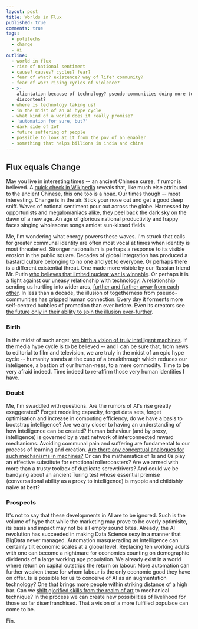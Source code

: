 ```yaml
---
layout: post
title: Worlds in Flux
published: true
comments: true
tags:
  - politechs
  - change
  - ai
outline:
  - world in flux
  - rise of national sentiment
  - cause? causes? cycles? fear?
  - fear of what? existence? way of life? community?
  - fear of war? rising cycles of violence?
  - >-
    alientation because of technology? pseudo-communities doing more to create
    discontent?
  - where is technology taking us?
  - in the midst of an ai hype cycle
  - what kind of a world does it really promise?
  - 'automation for sure, but?'
  - dark side of IoT
  - future suffering of people
  - possible to look at it from the pov of an enabler
  - something that helps billions in india and china
---
```

## Flux equals Change

May you live in interesting times -- an ancient Chinese curse, if rumor is believed. A [quick check in Wikipedia](https://en.wikipedia.org/wiki/May_you_live_in_interesting_times) reveals that, like much else attributed to the ancient Chinese, this one too is a hoax. Our times though -- most interesting. Change is in the air. Stick your nose out and get a good deep sniff. Waves of national sentiment pour out across the globe. Harnessed by opportunists and megalomaniacs alike, they peel back the dark sky on the dawn of a new age. An age of glorious national productivity and happy faces singing wholesome songs amidst sun-kissed fields. 

Me, I'm wondering what energy powers these waves. I'm struck that calls for greater communal identity are often most vocal at times when identity is most threatened. Stronger nationalism is perhaps a response to its visible erosion in the public square. Decades of global integration has produced a bastard culture belonging to no one and yet to everyone. Or perhaps there is a different existential threat. One made more visible by our Russian friend Mr. Putin [who believes that limited nuclear war is winnable](http://www.vox.com/2015/6/29/8845913/russia-war). Or perhaps it is a fight against our uneasy relationship with technology. A relationship sending us hurtling into wider arcs, [further and further away from each other](http://bigthink.com/21st-century-spirituality/is-technology-destroying-happiness). In less than a decade, the illusion of togetherness from pseudo-communities has gripped human connection. Every day it forments more self-centred bubbles of promotion than ever before. Even its creators see [the future only in their ability to spin the illusion ever-further](http://www.vox.com/new-money/2017/2/18/14653542/mark-zuckerberg-facebook-manifesto-sapiens). 

### Birth
In the midst of such angst, [we birth a vision of truly intelligent machines](http://nymag.com/selectall/2017/01/the-internet-of-things-dangerous-future-bruce-schneier.html). If the media hype cycle is to be believed -- and I can be sure that, from news to editorial to film and television, we are truly in the midst of an epic hype cycle --  humanity stands at the cusp of a breakthrough which reduces our inteligence, a bastion of our human-ness, to a mere commodity. Time to be very afraid indeed. Time indeed to re-affirm those very human identities I have. 

### Doubt
Me, I'm swaddled with questions. Are the rumors of AI's rise greatly exaggerated? Forget modeling capacity, forget data sets, forget optimisation and increase in computing efficiency, do we have a basis to bootstrap intelligence? Are we any closer to having an understanding of how intelligence can be created? Human behaviour (and by proxy, intelligence) is governed by a vast network of interconnected reward mechanisms. Avoiding communal pain and suffering are fundamental to our process of learning and creation. [Are there any conceptual analogues for such mechanisms in machines?](https://foundational-research.org/artificial-intelligence-and-its-implications-for-future-suffering#Would_a_human-inspired_AI_or_rogue_AI_cause_more_suffering) Or can the mathematics of 1s and 0s play an effective substitute for emotional rollercoasters? Are we armed with more than a trusty toolbox of duplicate screwdrivers? And could we be bandying about an ancient Turing test whose essential premise (conversational ability as a proxy to intelligence) is myopic and childishly naive at best? 

### Prospects
It's not to say that these developments in AI are to be ignored. Such is the volume of hype that while the marketing may prove to be overly optimisitc, its basis and impact may not be all empty sound bites. Already, the AI revolution has succeeded in making Data Science sexy in a manner that BigData never managed. Automation masquerading as intelligence can certainly tilt economic scales at a global level. Replacing ten working adults with one can become a nightmare for economies counting on demographic dividends of a large working age population. We already exist in a world where return on capital outstrips the return on labour. More automation can further weaken those for whom labour is the only economic good they have on offer. Is is possible for us to conceive of AI as an augmentation technology? One that brings more people within striking distance of a high bar. Can we [shift glorified skills from the realm of art](https://www.artefactgroup.com/articles/ai-design-ingenium-ex-machina/) to mechanical technique? In the process we can create new possibilities of livelihood for those so far disenfranchised. That a vision of a more fulfilled populace can come to be.


Fin.
